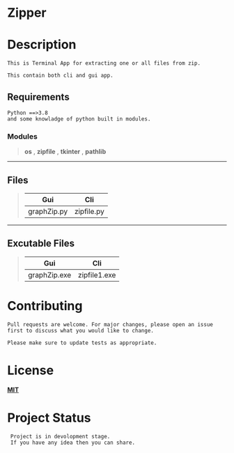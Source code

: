 # **Zipper**


# Description

	This is Terminal App for extracting one or all files from zip.

	This contain both cli and gui app.



## Requirements 
    Python ==>3.8
    and some knowladge of python built in modules.
### Modules  
> **os** ,
> **zipfile** ,
> **tkinter**  ,
> **pathlib**  

****


## Files
>|**Gui**        | **Cli**       | 
>|-----------|-----------|
>|graphZip.py| zipfile.py|

****
## **Excutable Files**
>   |**Gui**         | **Cli**              | 
>   |------------|-----------------|
>  |graphZip.exe| zipfile1.exe    | 

# Contributing
    Pull requests are welcome. For major changes, please open an issue first to discuss what you would like to change.

    Please make sure to update tests as appropriate.


# License

**[MIT](https://choosealicense.com/licenses/mit/)**

# Project Status 
     Project is in devolopment stage. 
     If you have any idea then you can share.

                                                   

